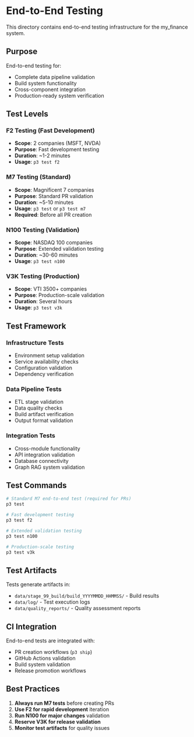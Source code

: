 # End-to-End Testing

This directory contains end-to-end testing infrastructure for the my_finance system.

## Purpose

End-to-end testing for:
- Complete data pipeline validation
- Build system functionality
- Cross-component integration
- Production-ready system verification

## Test Levels

### F2 Testing (Fast Development)
- **Scope**: 2 companies (MSFT, NVDA)
- **Purpose**: Fast development testing
- **Duration**: ~1-2 minutes
- **Usage**: `p3 test f2`

### M7 Testing (Standard)
- **Scope**: Magnificent 7 companies
- **Purpose**: Standard PR validation
- **Duration**: ~5-10 minutes  
- **Usage**: `p3 test` or `p3 test m7`
- **Required**: Before all PR creation

### N100 Testing (Validation)
- **Scope**: NASDAQ 100 companies
- **Purpose**: Extended validation testing
- **Duration**: ~30-60 minutes
- **Usage**: `p3 test n100`

### V3K Testing (Production)
- **Scope**: VTI 3500+ companies  
- **Purpose**: Production-scale validation
- **Duration**: Several hours
- **Usage**: `p3 test v3k`

## Test Framework

### Infrastructure Tests
- Environment setup validation
- Service availability checks
- Configuration validation
- Dependency verification

### Data Pipeline Tests  
- ETL stage validation
- Data quality checks
- Build artifact verification
- Output format validation

### Integration Tests
- Cross-module functionality
- API integration validation
- Database connectivity
- Graph RAG system validation

## Test Commands

```bash
# Standard M7 end-to-end test (required for PRs)
p3 test

# Fast development testing
p3 test f2

# Extended validation testing  
p3 test n100

# Production-scale testing
p3 test v3k
```

## Test Artifacts

Tests generate artifacts in:
- `data/stage_99_build/build_YYYYMMDD_HHMMSS/` - Build results
- `data/log/` - Test execution logs
- `data/quality_reports/` - Quality assessment reports

## CI Integration

End-to-end tests are integrated with:
- PR creation workflows (`p3 ship`)
- GitHub Actions validation
- Build system validation
- Release promotion workflows

## Best Practices

1. **Always run M7 tests** before creating PRs
2. **Use F2 for rapid development** iteration
3. **Run N100 for major changes** validation
4. **Reserve V3K for release validation**
5. **Monitor test artifacts** for quality issues
